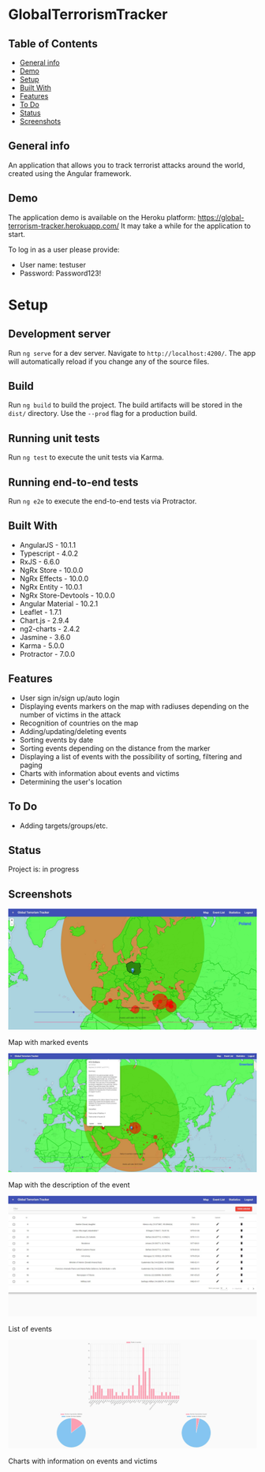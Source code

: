 # GlobalTerrorismTracker

## Table of Contents

- [General info](#general-info)
- [Demo](#demo)
- [Setup](#setup)
- [Built With](#built-with)
- [Features](#features)
- [To Do](#to-do)
- [Status](#status)
- [Screenshots](#screenshots)

## General info

An application that allows you to track terrorist attacks around the world, created using the Angular framework.

## Demo

The application demo is available on the Heroku platform: https://global-terrorism-tracker.herokuapp.com/
It may take a while for the application to start.

To log in as a user please provide:

- User name: testuser
- Password: Password123!

# Setup

## Development server

Run `ng serve` for a dev server. Navigate to `http://localhost:4200/`. The app will automatically reload if you change any of the source files.

## Build

Run `ng build` to build the project. The build artifacts will be stored in the `dist/` directory. Use the `--prod` flag for a production build.

## Running unit tests

Run `ng test` to execute the unit tests via Karma.

## Running end-to-end tests

Run `ng e2e` to execute the end-to-end tests via Protractor.

## Built With

- AngularJS - 10.1.1
- Typescript - 4.0.2
- RxJS - 6.6.0
- NgRx Store - 10.0.0
- NgRx Effects - 10.0.0
- NgRx Entity - 10.0.1
- NgRx Store-Devtools - 10.0.0
- Angular Material - 10.2.1
- Leaflet - 1.7.1
- Chart.js - 2.9.4
- ng2-charts - 2.4.2
- Jasmine - 3.6.0
- Karma - 5.0.0
- Protractor - 7.0.0

## Features

- User sign in/sign up/auto login
- Displaying events markers on the map with radiuses depending on the number of victims in the attack
- Recognition of countries on the map
- Adding/updating/deleting events
- Sorting events by date
- Sorting events depending on the distance from the marker
- Displaying a list of events with the possibility of sorting, filtering and paging
- Charts with information about events and victims
- Determining the user's location

## To Do

- Adding targets/groups/etc.

## Status

Project is: in progress

## Screenshots

![Map with marked events](../screenshots/map.jpg)

Map with marked events

![Map with the description of the event](../screenshots/map2.jpg)

Map with the description of the event

![List of events](../screenshots/eventsList.jpg)

List of events

![Charts with information on events and victims](../screenshots/charts.jpg)

Charts with information on events and victims
